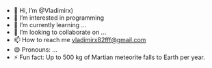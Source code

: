 - 👋 Hi, I’m @Vladimirx)
- 👀 I’m interested in programming
- 🌱 I’m currently learning ...
- 💞️ I’m looking to collaborate on ...
- 📫 How to reach me vladimirx82fff@gmail.com
- 😄 Pronouns: ...
- ⚡ Fun fact: Up to 500 kg of Martian meteorite falls to Earth per year.

<!---
VladimirSiX/VladimirSiX is a ✨ special ✨ repository because its `README.md` (this file) appears on your GitHub profile.
You can click the Preview link to take a look at your changes.
--->
